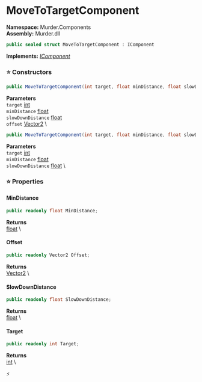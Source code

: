 # MoveToTargetComponent

**Namespace:** Murder.Components \
**Assembly:** Murder.dll

```csharp
public sealed struct MoveToTargetComponent : IComponent
```

**Implements:** _[IComponent](../../Bang/Components/IComponent.html)_

### ⭐ Constructors
```csharp
public MoveToTargetComponent(int target, float minDistance, float slowDownDistance, Vector2 offset)
```

**Parameters** \
`target` [int](https://learn.microsoft.com/en-us/dotnet/api/System.Int32?view=net-7.0) \
`minDistance` [float](https://learn.microsoft.com/en-us/dotnet/api/System.Single?view=net-7.0) \
`slowDownDistance` [float](https://learn.microsoft.com/en-us/dotnet/api/System.Single?view=net-7.0) \
`offset` [Vector2](https://learn.microsoft.com/en-us/dotnet/api/System.Numerics.Vector2?view=net-7.0) \

```csharp
public MoveToTargetComponent(int target, float minDistance, float slowDownDistance)
```

**Parameters** \
`target` [int](https://learn.microsoft.com/en-us/dotnet/api/System.Int32?view=net-7.0) \
`minDistance` [float](https://learn.microsoft.com/en-us/dotnet/api/System.Single?view=net-7.0) \
`slowDownDistance` [float](https://learn.microsoft.com/en-us/dotnet/api/System.Single?view=net-7.0) \

### ⭐ Properties
#### MinDistance
```csharp
public readonly float MinDistance;
```

**Returns** \
[float](https://learn.microsoft.com/en-us/dotnet/api/System.Single?view=net-7.0) \
#### Offset
```csharp
public readonly Vector2 Offset;
```

**Returns** \
[Vector2](https://learn.microsoft.com/en-us/dotnet/api/System.Numerics.Vector2?view=net-7.0) \
#### SlowDownDistance
```csharp
public readonly float SlowDownDistance;
```

**Returns** \
[float](https://learn.microsoft.com/en-us/dotnet/api/System.Single?view=net-7.0) \
#### Target
```csharp
public readonly int Target;
```

**Returns** \
[int](https://learn.microsoft.com/en-us/dotnet/api/System.Int32?view=net-7.0) \


⚡